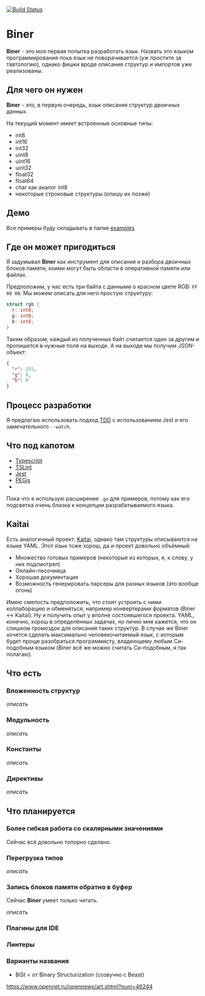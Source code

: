 [![Build Status](https://travis-ci.org/Serabass/biner.svg?branch=master)](https://travis-ci.org/Serabass/biner)

# Biner

**Biner** - это моя первая попытка разработать язык.
Назвать это языком программирования пока язык не поворачивается (уж простите за тавтологию), однако фишки вроде описания структур и импортов уже реализованы.

## Для чего он нужен

**Biner** - это, в первую очередь, язык описания структур двоичных данных.

На текущий момент имеет встроенные основные типы:

- int8
- int16
- int32
- uint8
- uint16
- uint32
- float32
- float64
- char как аналог int8
- некоторые строковые структуры (опишу их позже)

## Демо

Все примеры буду складывать в папке [examples](./examples)

## Где он может пригодиться

Я задумывал **Biner** как инструмент для описания и разбора двоичных блоков памяти, коими могут быть области в оперативной памяти или файлах.

Предположим, у нас есть три байта с данными о красном цвете RGB: `FF 00 00`. Мы можем описать для него простую структуру:

```go
struct rgb {
  r: int8;
  g: int8;
  b: int8;
}

```

Таким образом, каждый из полученных байт считается один за другим и пропишется в нужные поля на выходе. А на выходе мы получим JSON-объект:

```json
{
  "r": 255,
  "g": 0,
  "b": 0
}
```

## Процесс разработки
Я предлагаю использовать подход [TDD](https://ru.wikipedia.org/wiki/%D0%A0%D0%B0%D0%B7%D1%80%D0%B0%D0%B1%D0%BE%D1%82%D0%BA%D0%B0_%D1%87%D0%B5%D1%80%D0%B5%D0%B7_%D1%82%D0%B5%D1%81%D1%82%D0%B8%D1%80%D0%BE%D0%B2%D0%B0%D0%BD%D0%B8%D0%B5) с использованием Jest и его замечательного `--watch`.

## Что под капотом
* [Typescript](https://www.typescriptlang.org/)
* [TSLint](https://palantir.github.io/tslint/)
* [Jest](https://jestjs.io/)
* [PEGjs](https://pegjs.org/)
* 

Пока что я использую расширение `.go` для примеров, потому как его подсветка очень близка к концепции разрабатываемого языка.

## Kaitai

Есть аналогичный проект: [Kaitai](http://kaitai.io/), однако там структуры описываются на языке YAML. Этот язык тоже хорош, да и проект довольно объёмный:
 * Множество готовых примеров (некоторые из которых, я, к слову, у них подсмотрел)
 * Онлайн-песочница
 * Хорошая документация
 * Возможность генерировать парсеры для разных языков (это вообще огонь)

Имею смелость предположить, что стоит устроить с ними коллаборацию и обменяться, например конвертерами форматов (Biner <-> Kaitai). Ну и получить опыт у вполне состоявшегося проекта. YAML, конечно, хорош в определённых задачах, но лично мне кажется, что он слишком громоздок для описания таких структур. В случае же Biner хочется сделать максимально человекочитаемый язык, с которым будет проще разобраться программисту, владеющему любым Си-подобным языком (Biner всё же можно считать Си-подобным, я так полагаю).


## Что есть

### Вложенность структур

_описать_

### Модульность

_описать_

### Константы

_описать_

### Директивы

_описать_

## Что планируется

### Более гибкая работа со скалярными значениями

Сейчас всё довольно топорно сделано.

### Перегрузка типов

_описать_

### Запись блоков памяти обратно в буфер

Сейчас **Biner** умеет только читать.

_описать_

### Плагины для IDE

### Линтеры

### Варианты названия

* BiSt = от Binary Structurization (созвучно с Beast)


https://www.opennet.ru/opennews/art.shtml?num=46244
